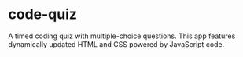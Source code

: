 # code-quiz
A timed coding quiz with multiple-choice questions. This app features dynamically updated HTML and CSS powered by JavaScript code.
